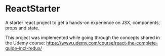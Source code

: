 # ReactStarter
A starter react project to get a hands-on experience on JSX, components, props and state.

This project was implemented while going through the concepts shared in the Udemy course: https://www.udemy.com/course/react-the-complete-guide-incl-redux/
